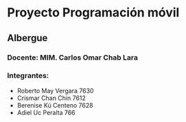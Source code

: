 # Proyecto Programación móvil

## Albergue

### Docente: MIM. Carlos Omar Chab Lara  

### Integrantes: 
 * Roberto May Vergara 7630
 * Crismar Chan Chin 7612
 * Berenise Kú Centeno 7628
 * Adiel Uc Peralta 766 
